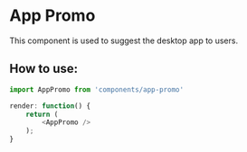 # App Promo

This component is used to suggest the desktop app to users.

## How to use:

```js
import AppPromo from 'components/app-promo'

render: function() {
	return (
		<AppPromo />
	);
}
```

